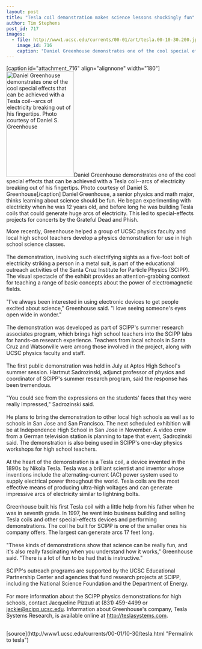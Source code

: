```yaml
---
layout: post
title: "Tesla coil demonstration makes science lessons shockingly fun"
author: Tim Stephens
post_id: 717
images:
  - file: http://www1.ucsc.edu/currents/00-01/art/tesla.00-10-30.200.jpg
    image_id: 716
    caption: "Daniel Greenhouse demonstrates one of the cool special effects that can be achieved with a Tesla coil--arcs of electricity breaking out of his fingertips. Photo courtesy of Daniel S. Greenhouse"
---
```


[caption id="attachment_716" align="alignnone" width="180"]<a href="http://localhost/mysite/wp-content/uploads/2000/10/tesla.00-10-30.200.jpg"><img class="size-full wp-image-716" src="http://localhost/mysite/wp-content/uploads/2000/10/tesla.00-10-30.200.jpg" alt="Daniel Greenhouse demonstrates one of the cool special effects that can be achieved with a Tesla coil--arcs of electricity breaking out of his fingertips. Photo courtesy of Daniel S. Greenhouse" width="180" height="280" /></a>Daniel Greenhouse demonstrates one of the cool special effects that can be achieved with a Tesla coil--arcs of electricity breaking out of his fingertips. Photo courtesy of Daniel S. Greenhouse[/caption]
Daniel Greenhouse, a senior physics and math major, thinks learning about science should be fun. He began experimenting with electricity when he was 12 years old, and before long he was building Tesla coils that could generate huge arcs of electricity. This led to special-effects projects for concerts by the Grateful Dead and Phish.
<p>
  More recently, Greenhouse helped a group of UCSC physics faculty and local high school teachers develop a physics demonstration for use in high school science classes.<br>
  <br>
  The demonstration, involving such electrifying sights as a five-foot bolt of electricity striking a person in a metal suit, is part of the educational outreach activities of the Santa Cruz Institute for Particle Physics (SCIPP). The visual spectacle of the exhibit provides an attention-grabbing context for teaching a range of basic concepts about the power of electromagnetic fields.<br>
  <br>
  "I've always been interested in using electronic devices to get people excited about science," Greenhouse said. "I love seeing someone's eyes open wide in wonder."<br>
  <br>
  The demonstration was developed as part of SCIPP's summer research associates program, which brings high school teachers into the SCIPP labs for hands-on research experience. Teachers from local schools in Santa Cruz and Watsonville were among those involved in the project, along with UCSC physics faculty and staff.<br>
  <br>
  The first public demonstration was held in July at Aptos High School's summer session. Hartmut Sadrozinski, adjunct professor of physics and coordinator of SCIPP's summer research program, said the response has been tremendous.<br>
  <br>
  "You could see from the expressions on the students' faces that they were really impressed," Sadrozinski said.<br>
  <br>
  He plans to bring the demonstration to other local high schools as well as to schools in San Jose and San Francisco. The next scheduled exhibition will be at Independence High School in San Jose in November. A video crew from a German television station is planning to tape that event, Sadrozinski said. The demonstration is also being used in SCIPP's one-day physics workshops for high school teachers.<br>
  <br>
  At the heart of the demonstration is a Tesla coil, a device invented in the 1890s by Nikola Tesla. Tesla was a brilliant scientist and inventor whose inventions include the alternating-current (AC) power system used to supply electrical power throughout the world. Tesla coils are the most effective means of producing ultra-high voltages and can generate impressive arcs of electricity similar to lightning bolts.<br>
  <br>
  Greenhouse built his first Tesla coil with a little help from his father when he was in seventh grade. In 1997, he went into business building and selling Tesla coils and other special-effects devices and performing demonstrations. The coil he built for SCIPP is one of the smaller ones his company offers. The largest can generate arcs 17 feet long.<br>
  <br>
  "These kinds of demonstrations show that science can be really fun, and it's also really fascinating when you understand how it works," Greenhouse said. "There is a lot of fun to be had that is instructive."<br>
  <br>
  SCIPP's outreach programs are supported by the UCSC Educational Partnership Center and agencies that fund research projects at SCIPP, including the National Science Foundation and the Department of Energy.<br>
  <br>
  For more information about the SCIPP physics demonstrations for high schools, contact Jacqueline Pizzuti at (831) 459-4499 or <a href="mailto:jackie@scipp.ucsc.edu.">jackie@scipp.ucsc.edu</a>. Information about Greenhouse's company, Tesla Systems Research, is available online at <a href="http://teslasystems.com">http://teslasystems.com</a>.<br>
  <br>

</p>
[source](http://www1.ucsc.edu/currents/00-01/10-30/tesla.html "Permalink to tesla")
